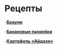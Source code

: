 # Рецепты
-[**Брауни**](brownie.md)

-[**Банановые панкейки**](bananapancake.md)

-[**Картофель «Айдахо»**](idahopotato.md)